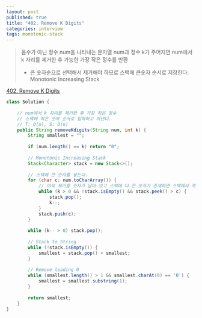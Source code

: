 ```yaml
---
layout: post
published: true
title: "402. Remove K Digits"
categories: interview
tags: monotonic-stack
---
```


> 음수가 아닌 정수 num을 나타내는 문자열 num과 정수 k가 주어지면 num에서 k 자리를 제거한 후 가능한 가장 작은 정수를 반환  
> - 큰 숫자순으로 선택해서 제거해야 하므로 스택에 큰숫자 순서로 저장한다: Monotonic Increasing Stack

[402. Remove K Digits](https://leetcode.com/problems/remove-k-digits/)

```java
class Solution {
    
    // num에서 k 자리를 제거한 후 가장 작은 정수
    // 스택에 작은 숫자 순서로 입력하고 꺼낸다.
    // T: O(n), S: O(n)
    public String removeKdigits(String num, int k) {
        String smallest = "";
        
        if (num.length() == k) return "0";
        
        // Monotonic Increasing Stack
        Stack<Character> stack = new Stack<>();
        
        // 스택에 큰 숫자를 넣는다.
        for (char c: num.toCharArray()) {
            // 아직 제거할 숫자가 남아 있고 스택에 더 큰 숫자가 존재하면 스택에서 꺼낸다.
            while (k > 0 && !stack.isEmpty() && stack.peek() > c) {
                stack.pop();
                k--;
            }
            stack.push(c);
        }
        
        while (k-- > 0) stack.pop();
        
        // Stack to String
        while (!stack.isEmpty()) {
            smallest = stack.pop() + smallest;
        }
        
        // Remove leading 0
        while (smallest.length() > 1 && smallest.charAt(0) == '0') {
            smallest = smallest.substring(1);
        }
        
        return smallest;
    }
}
```